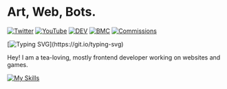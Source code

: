 # Art, Web, Bots.
[![Twitter](https://img.shields.io/badge/Twitter-%231DA1F2.svg?&style=flat-square&logo=twitter&logoColor=white)](https://twitter.com/goodswoup) [![YouTube](https://img.shields.io/badge/YouTube-%23FF0000.svg?&style=flat-square&logo=youtube&logoColor=white)](https://www.youtube.com/channel/UC_9YLDuDjMrxFHcwIoWtBnA) [![DEV](https://img.shields.io/badge/DEV-%23000000.svg?&style=flat-square&logo=dev.to&logoColor=white)](https://dev.to/flvffywvffy) [![BMC](https://img.shields.io/badge/BuyMeaCoffee-%23FFDD00.svg?&style=flat-square&logo=buy-me-a-coffee&logoColor=black)](https://bmc.xyz/flvffy)
[![Commissions](https://img.shields.io/badge/Commissions%3A-Open-green?style=flat-square&logo=cachet)](#)

[![Typing SVG](https://readme-typing-svg.herokuapp.com?color=000000&lines=I'm+flvffywvffy;A+tea-loving+web+developer.)](https://git.io/typing-svg)

Hey! I am a tea-loving, mostly frontend developer working on websites and games.

[![My Skills](https://skillicons.dev/icons?i=js,html,css,blender,bootstrap,ps,md,nodejs,pr,visualstudio,vscode,wordpress)](https://skillicons.dev)
